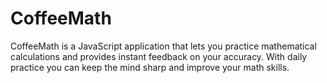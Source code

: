# CoffeeMath
CoffeeMath is a JavaScript application that lets you practice mathematical calculations and provides instant feedback on your accuracy.  With daily practice you can keep the mind sharp and improve your math skills.

